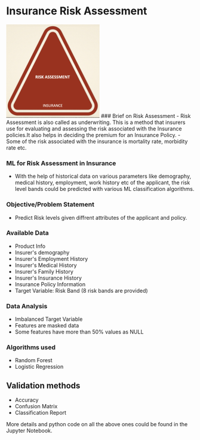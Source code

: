 
# Insurance Risk Assessment
<img src="Insurance_image.jpg" width="250" height="250">
### Brief on Risk Assessment
- Risk Assessment is also called as underwriting. This is a method that insurers use for evaluating and assessing the risk associated with the Insurance policies.It also helps in deciding the premium for an Insurance Policy.
- Some of the risk associated with the insurance is mortality rate, morbidity rate etc.

### ML for Risk Assessment in Insurance
- With the help of historical data on various parameters like demography, medical history, employment, work history etc of the applicant, the risk level bands could be predicted with various ML classification algorithms.

### Objective/Problem Statement
- Predict Risk levels given diffrent attributes of the applicant and policy.

### Available Data
- Product Info
- Insurer's demography
- Insurer's Employment History
- Insurer's Medical History
- Insurer's Family History
- Insurer's Insurance History
- Insurance Policy Information
- Target Variable: Risk Band (8 risk bands are provided)


### Data Analysis
- Imbalanced Target Variable
- Features are masked data
- Some features have more than 50% values as NULL


### Algorithms used
- Random Forest
- Logistic Regression


## Validation methods
- Accuracy
- Confusion Matrix
- Classification Report

More details and python code on all the above ones could be found in the Jupyter Notebook.
